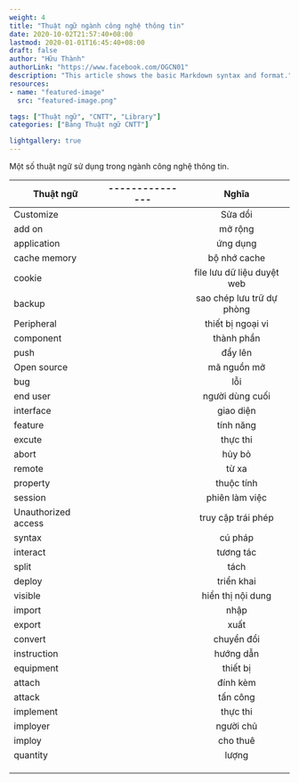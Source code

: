 ```yaml
---
weight: 4
title: "Thuật ngữ ngành công nghệ thông tin"
date: 2020-10-02T21:57:40+08:00
lastmod: 2020-01-01T16:45:40+08:00
draft: false
author: "Hữu Thành"
authorLink: "https://www.facebook.com/OGCN01"
description: "This article shows the basic Markdown syntax and format."
resources:
- name: "featured-image"
  src: "featured-image.png"

tags: ["Thuật ngữ", "CNTT", "Library"]
categories: ["Bảng Thuật ngữ CNTT"]

lightgallery: true
---
```


Một số thuật ngữ sử dụng trong ngành công nghệ thông tin.

<!--more-->

| Thuật ngữ        | --------------- |      Nghĩa      |
|------------------|:---------------:|:---------------:|
| Customize |    | Sửa dổi|
| add on  |   | mở rộng  |
| application |   | ứng dụng  |
| cache memory |   | bộ nhớ cache  |
| cookie |   | file lưu dữ liệu duyệt web  |
| backup |   | sao chép lưu trữ dự phòng  |
| Peripheral |   | thiết bị ngoại vi  |
| component |   | thành phần  |
| push |   |  đẩy lên |
| Open source |   |  mã nguồn mở  |
| bug |   | lỗi  |
| end user |   | người dùng cuối  |
| interface |   | giao diện  |
| feature |   | tính năng  |
| excute |   | thực thi  |
| abort |   | hủy bỏ  |
| remote |   | từ xa  |
| property |   | thuộc tính  |
| session |   | phiên làm việc  |
| Unauthorized access |   | truy cập trái phép  |
| syntax |   | cú pháp  |
| interact |   | tương tác  |
| split |   | tách  |
| deploy |   | triển khai  |
| visible |   |  hiển thị nội dung |
| import |   | nhập |
| export |   | xuất |
| convert |   | chuyển đổi |
| instruction |   | hướng dẫn |
| equipment |   | thiết bị |
| attach |   | đính kèm |
| attack |   | tấn công |
| implement |   | thực thi |
| imployer |   | người chủ |
| imploy |   |  cho thuê |
| quantity |   | lượng |
|  |   |  |
|  |   |  |
|  |   |  |